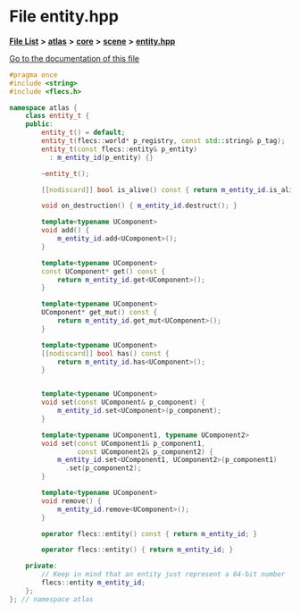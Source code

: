 

# File entity.hpp

[**File List**](files.md) **>** [**atlas**](dir_1e6ffef027cfcf7ded3287660b505c9f.md) **>** [**core**](dir_ab5f97e7ae27ba905c508150b2df25d1.md) **>** [**scene**](dir_50632568389acd88e20d4049896804e3.md) **>** [**entity.hpp**](entity_8hpp.md)

[Go to the documentation of this file](entity_8hpp.md)


```C++
#pragma once
#include <string>
#include <flecs.h>

namespace atlas {
    class entity_t {
    public:
        entity_t() = default;
        entity_t(flecs::world* p_registry, const std::string& p_tag);
        entity_t(const flecs::entity& p_entity)
          : m_entity_id(p_entity) {}

        ~entity_t();

        [[nodiscard]] bool is_alive() const { return m_entity_id.is_alive(); }

        void on_destruction() { m_entity_id.destruct(); }

        template<typename UComponent>
        void add() {
            m_entity_id.add<UComponent>();
        }

        template<typename UComponent>
        const UComponent* get() const {
            return m_entity_id.get<UComponent>();
        }

        template<typename UComponent>
        UComponent* get_mut() const {
            return m_entity_id.get_mut<UComponent>();
        }

        template<typename UComponent>
        [[nodiscard]] bool has() const {
            return m_entity_id.has<UComponent>();
        }


        template<typename UComponent>
        void set(const UComponent& p_component) {
            m_entity_id.set<UComponent>(p_component);
        }

        template<typename UComponent1, typename UComponent2>
        void set(const UComponent1& p_component1,
                 const UComponent2& p_component2) {
            m_entity_id.set<UComponent1, UComponent2>(p_component1)
              .set(p_component2);
        }

        template<typename UComponent>
        void remove() {
            m_entity_id.remove<UComponent>();
        }

        operator flecs::entity() const { return m_entity_id; }

        operator flecs::entity() { return m_entity_id; }

    private:
        // Keep in mind that an entity just represent a 64-bit number
        flecs::entity m_entity_id;
    };
}; // namespace atlas
```


